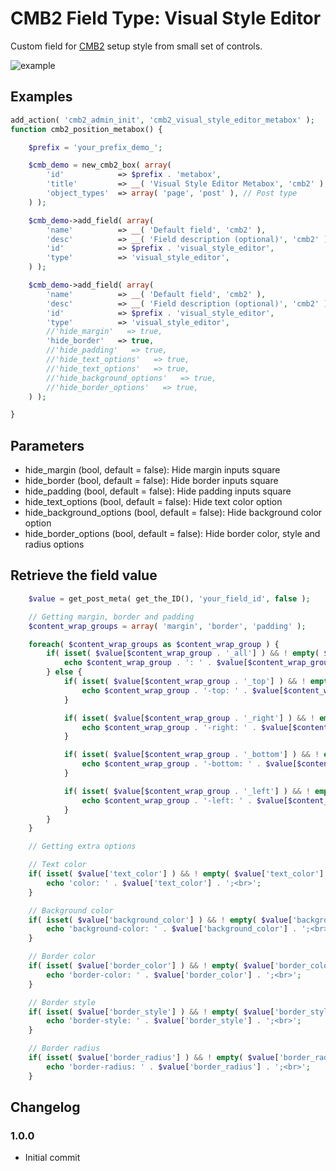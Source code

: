 CMB2 Field Type: Visual Style Editor
==================

Custom field for [CMB2](https://github.com/CMB2/CMB2) setup style from small set of controls.

![example](example.gif)

## Examples

```php
add_action( 'cmb2_admin_init', 'cmb2_visual_style_editor_metabox' );
function cmb2_position_metabox() {

	$prefix = 'your_prefix_demo_';

	$cmb_demo = new_cmb2_box( array(
		'id'            => $prefix . 'metabox',
		'title'         => __( 'Visual Style Editor Metabox', 'cmb2' ),
		'object_types'  => array( 'page', 'post' ), // Post type
	) );

	$cmb_demo->add_field( array(
		'name'          => __( 'Default field', 'cmb2' ),
		'desc'          => __( 'Field description (optional)', 'cmb2' ),
		'id'            => $prefix . 'visual_style_editor',
		'type'          => 'visual_style_editor',
	) );

	$cmb_demo->add_field( array(
        'name'          => __( 'Default field', 'cmb2' ),
        'desc'          => __( 'Field description (optional)', 'cmb2' ),
        'id'            => $prefix . 'visual_style_editor',
        'type'          => 'visual_style_editor',
        //'hide_margin'   => true,
        'hide_border'   => true,
        //'hide_padding'   => true,
        //'hide_text_options'   => true,
        //'hide_text_options'   => true,
        //'hide_background_options'   => true,
        //'hide_border_options'   => true,
    ) );

}
```

## Parameters

- hide_margin (bool, default = false): Hide margin inputs square
- hide_border (bool, default = false): Hide border inputs square
- hide_padding (bool, default = false): Hide padding inputs square
- hide_text_options (bool, default = false): Hide text color option
- hide_background_options (bool, default = false): Hide background color option
- hide_border_options (bool, default = false): Hide border color, style and radius options

## Retrieve the field value

```php
    $value = get_post_meta( get_the_ID(), 'your_field_id', false );

    // Getting margin, border and padding
    $content_wrap_groups = array( 'margin', 'border', 'padding' );

    foreach( $content_wrap_groups as $content_wrap_group ) {
        if( isset( $value[$content_wrap_group . '_all'] ) && ! empty( $value[$content_wrap_group . '_all'] ) ) {
            echo $content_wrap_group . ': ' . $value[$content_wrap_group . '_all'] . ';<br>';
        } else {
            if( isset( $value[$content_wrap_group . '_top'] ) && ! empty( $value[$content_wrap_group . '_top'] ) ) {
                echo $content_wrap_group . '-top: ' . $value[$content_wrap_group . '_top'] . ';<br>';
            }

            if( isset( $value[$content_wrap_group . '_right'] ) && ! empty( $value[$content_wrap_group . '_right'] ) ) {
                echo $content_wrap_group . '-right: ' . $value[$content_wrap_group . '_right'] . ';<br>';
            }

            if( isset( $value[$content_wrap_group . '_bottom'] ) && ! empty( $value[$content_wrap_group . '_bottom'] ) ) {
                echo $content_wrap_group . '-bottom: ' . $value[$content_wrap_group . '_bottom'] . ';<br>';
            }

            if( isset( $value[$content_wrap_group . '_left'] ) && ! empty( $value[$content_wrap_group . '_left'] ) ) {
                echo $content_wrap_group . '-left: ' . $value[$content_wrap_group . '_left'] . ';<br>';
            }
        }
    }

    // Getting extra options

    // Text color
    if( isset( $value['text_color'] ) && ! empty( $value['text_color'] ) ) {
        echo 'color: ' . $value['text_color'] . ';<br>';
    }

    // Background color
    if( isset( $value['background_color'] ) && ! empty( $value['background_color'] ) ) {
        echo 'background-color: ' . $value['background_color'] . ';<br>';
    }

    // Border color
    if( isset( $value['border_color'] ) && ! empty( $value['border_color'] ) ) {
        echo 'border-color: ' . $value['border_color'] . ';<br>';
    }

    // Border style
    if( isset( $value['border_style'] ) && ! empty( $value['border_style'] ) ) {
        echo 'border-style: ' . $value['border_style'] . ';<br>';
    }

    // Border radius
    if( isset( $value['border_radius'] ) && ! empty( $value['border_radius'] ) ) {
        echo 'border-radius: ' . $value['border_radius'] . ';<br>';
    }
```

## Changelog

### 1.0.0
* Initial commit
